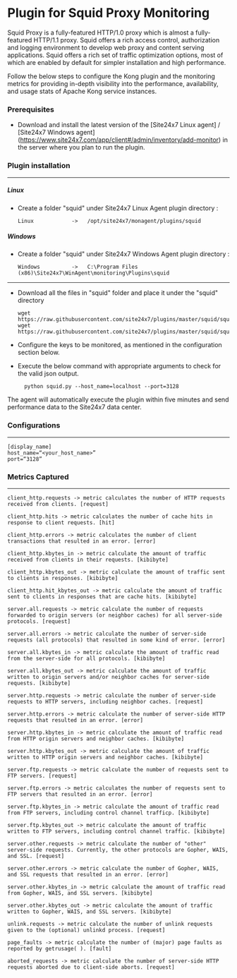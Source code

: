 Plugin for Squid Proxy Monitoring 
==============================================

Squid Proxy is a fully-featured HTTP/1.0 proxy which is almost a fully-featured HTTP/1.1 proxy. Squid offers a rich access control, authorization and logging environment to develop web proxy and content serving applications. Squid offers a rich set of traffic optimization options, most of which are enabled by default for simpler installation and high performance.

Follow the below steps to configure the Kong plugin and the monitoring metrics for providing in-depth visibility into the performance, availability, and usage stats of Apache Kong service instances.

### Prerequisites

- Download and install the latest version of the [Site24x7 Linux agent] / [Site24x7 Windows agent] (https://www.site24x7.com/app/client#/admin/inventory/add-monitor) in the server where you plan to run the plugin. 


### Plugin installation
---
##### Linux 

- Create a folder "squid" under Site24x7 Linux Agent plugin directory : 

      Linux            ->   /opt/site24x7/monagent/plugins/squid

##### Windows 

- Create a folder "squid" under Site24x7 Windows Agent plugin directory : 

      Windows          ->   C:\Program Files (x86)\Site24x7\WinAgent\monitoring\Plugins\squid
      
---

- Download all the files in "squid" folder and place it under the "squid" directory

	  wget https://raw.githubusercontent.com/site24x7/plugins/master/squid/squid.py
	  wget https://raw.githubusercontent.com/site24x7/plugins/master/squid/squid.cfg
	
- Configure the keys to be monitored, as mentioned in the configuration section below.

- Execute the below command with appropriate arguments to check for the valid json output.  

		python squid.py --host_name=localhost --port=3128


The agent will automatically execute the plugin within five minutes and send performance data to the Site24x7 data center.

### Configurations
---
	[display_name]
	host_name=“<your_host_name>”
	port=“3128”

### Metrics Captured
---
	client_http.requests -> metric calculates the number of HTTP requests received from clients. [request]

	client_http.hits -> metric calculates the number of cache hits in response to client requests. [hit]

	client_http.errors -> metric calculates the number of client transactions that resulted in an error. [error]

	client_http.kbytes_in -> metric calculate the amount of traffic received from clients in their requests. [kibibyte]

	client_http.kbytes_out -> metric calculate the amount of traffic sent to clients in responses. [kibibyte]

	client_http.hit_kbytes_out -> metric calculate the amount of traffic sent to clients in responses that are cache hits. [kibibyte]

	server.all.requests -> metric calculate the number of requests forwarded to origin servers (or neighbor caches) for all server-side protocols. [request]
	
	server.all.errors -> metric calculate the number of server-side requests (all protocols) that resulted in some kind of error. [error]

	server.all.kbytes_in -> metric calculate the amount of traffic read from the server-side for all protocols. [kibibyte]

	server.all.kbytes_out -> metric calculate the amount of traffic written to origin servers and/or neighbor caches for server-side requests. [kibibyte]

	server.http.requests -> metric calculate the number of server-side requests to HTTP servers, including neighbor caches. [request]

	server.http.errors -> metric calculate the number of server-side HTTP requests that resulted in an error. [error]

	server.http.kbytes_in -> metric calculate the amount of traffic read from HTTP origin servers and neighbor caches. [kibibyte]

	server.http.kbytes_out -> metric calculate the amount of traffic written to HTTP origin servers and neighbor caches. [kibibyte]

	server.ftp.requests -> metric calculate the number of requests sent to FTP servers. [request]		

	server.ftp.errors -> metric calculates the number of requests sent to FTP servers that resulted in an error. [error]

	server.ftp.kbytes_in -> metric calculate the amount of traffic read from FTP servers, including control channel trafficp. [kibibyte]

	server.ftp.kbytes_out -> metric calculate the amount of traffic written to FTP servers, including control channel traffic. [kibibyte]

	server.other.requests -> metric calculate the number of "other" server-side requests. Currently, the other protocols are Gopher, WAIS, and SSL. [request]

	server.other.errors -> metric calculate the number of Gopher, WAIS, and SSL requests that resulted in an error. [error]
	
	server.other.kbytes_in -> metric calculate the amount of traffic read from Gopher, WAIS, and SSL servers. [kibibyte]

	server.other.kbytes_out -> metric calculate the amount of traffic written to Gopher, WAIS, and SSL servers. [kibibyte]

	unlink.requests -> metric calculate the number of unlink requests given to the (optional) unlinkd process. [request]

	page_faults -> metric calculate the number of (major) page faults as reported by getrusage( ). [fault]

	aborted_requests -> metric calculate the number of server-side HTTP requests aborted due to client-side aborts. [request]
